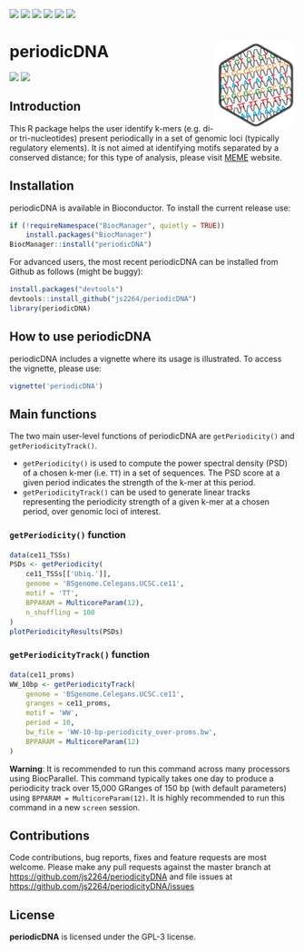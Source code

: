 [![](https://img.shields.io/badge/release%20version-1.0.0-orange.svg)](https://www.bioconductor.org/packages/periodicDNA)
[![](https://travis-ci.com/js2264/periodicDNA.svg?branch=master)](https://travis-ci.com/js2264/periodicDNA)
[![](https://codecov.io/gh/js2264/periodicDNA/branch/master/graph/badge.svg)](https://codecov.io/github/js2264/periodicDNA?branch=master)
[![](https://img.shields.io/badge/lifecycle-maturing-blue.svg)](https://www.tidyverse.org/lifecycle/#maturing)
[![](https://img.shields.io/github/languages/code-size/js2264/periodicDNA.svg)](https://github.com/js2264/periodicDNA)
[![](https://img.shields.io/badge/license-GPL--3-orange.svg)](https://www.gnu.org/licenses/gpl-3.0.en.html)

# periodicDNA <img src="man/figures/logo.png" align="right" alt="" />

![](https://raw.githubusercontent.com/js2264/periodicDNA/master/man/figures/TT_tissue-specific-classes.png)
![](https://raw.githubusercontent.com/js2264/periodicDNA/master/man/figures/WW-TT-AA-10bp-periodicity_tissue-spe-TSSs.png)

## Introduction

This R package helps the user identify k-mers (e.g. di- or 
tri-nucleotides) present periodically in a set of genomic loci (typically 
regulatory elements). It is not aimed at identifying motifs separated by a 
conserved distance; for this type of analysis, please visit 
[MEME](http://meme-suite.org) website.

## Installation

periodicDNA is available in Bioconductor. To install the current release use:

```r
if (!requireNamespace("BiocManager", quietly = TRUE))
    install.packages("BiocManager")
BiocManager::install("periodicDNA")
```

For advanced users, the most recent periodicDNA can be installed 
from Github as follows (might be buggy):

```r
install.packages("devtools")
devtools::install_github("js2264/periodicDNA")
library(periodicDNA)
```

## How to use periodicDNA

periodicDNA includes a vignette where its usage is 
illustrated. To access the vignette, please use:

```r
vignette('periodicDNA')
```

## Main functions 

The two main user-level functions of periodicDNA are `getPeriodicity()` and 
`getPeriodicityTrack()`.

* `getPeriodicity()` is used to compute the power spectral density 
  (PSD) of a chosen k-mer (i.e. `TT`) in a set of sequences. The PSD 
  score at a given period indicates the strength of the k-mer at 
  this period. 
* `getPeriodicityTrack()` can be used to generate linear tracks representing 
  the periodicity strength of a given k-mer at a chosen period, over genomic
  loci of interest. 

### `getPeriodicity()` function

```r
data(ce11_TSSs)
PSDs <- getPeriodicity(
    ce11_TSSs[['Ubiq.']],
    genome = 'BSgenome.Celegans.UCSC.ce11',
    motif = 'TT', 
    BPPARAM = MulticoreParam(12), 
    n_shuffling = 100
)
plotPeriodicityResults(PSDs)
```

### `getPeriodicityTrack()` function

```r
data(ce11_proms)
WW_10bp <- getPeriodicityTrack(
    genome = 'BSgenome.Celegans.UCSC.ce11',
    granges = ce11_proms, 
    motif = 'WW',
    period = 10,
    bw_file = 'WW-10-bp-periodicity_over-proms.bw', 
    BPPARAM = MulticoreParam(12)
)
```

**Warning**: It is recommended to run this command across many processors 
using BiocParallel. This command typically takes one day to produce 
a periodicity track over 15,000 GRanges of 150 bp (with default parameters) 
using `BPPARAM = MulticoreParam(12)`. 
It is highly recommended to run this command in a new `screen` session.

## Contributions
Code contributions, bug reports, fixes and feature requests are most welcome.
Please make any pull requests against the master branch at 
https://github.com/js2264/periodicityDNA
and file issues at https://github.com/js2264/periodicityDNA/issues

## License 
**periodicDNA** is licensed under the GPL-3 license.

